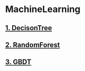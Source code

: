 # MachineLearning

## [1. DecisonTree](https://github.com/tygxy/MachineLearning/blob/master/DecisonTree.md)
## [2. RandomForest](https://github.com/tygxy/MachineLearning/blob/master/RandomForest.md)
## [3. GBDT](https://github.com/tygxy/MachineLearning/blob/master/GBDT.md)
